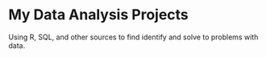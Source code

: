 # My Data Analysis Projects

Using R, SQL, and other sources to find identify and solve to problems with data.


